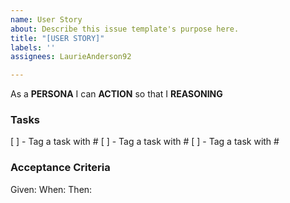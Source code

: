```yaml
---
name: User Story
about: Describe this issue template's purpose here.
title: "[USER STORY]"
labels: ''
assignees: LaurieAnderson92

---
```


As a **PERSONA** I can **ACTION** so that I **REASONING**

### Tasks
[ ] -  Tag a task with #
[ ] -  Tag a task with #
[ ] -  Tag a task with #

### Acceptance Criteria

Given: 
When:
Then:
